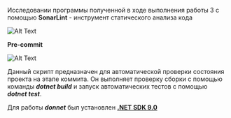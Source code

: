 Исследовании программы полученной в ходе выполнения работы 3 с помощью **SonarLint** - инструмент статического анализа кода 

![Alt Text](https://sun9-5.userapi.com/impg/E6HoiFnvv6raclsrchIdX48cTPv9wWXGj8HIpw/gSijRgCFb8g.jpg?size=1417x490&quality=96&sign=a1fb3997e81de1c692d84487392852a7&type=album)


**Pre-commit**

![Alt Text](https://sun9-32.userapi.com/impg/WdjEiJ6OmUZTbpTePc3QfO9GLsSfMz3oearD0Q/oAaLb57Tr10.jpg?size=921x660&quality=96&sign=eade840e87967f3695ea0539559fb911&type=album)

Данный скрипт предназначен для автоматической проверки состояния проекта на этапе коммита. Он выполняет проверку сборки с помощью команды ***dotnet build*** и запуск автоматических тестов с помощью ***dotnet test***.

Для работы ***donnet*** был установлен **[.NET SDK 9.0](https://dotnet.microsoft.com/en-us/download)**
